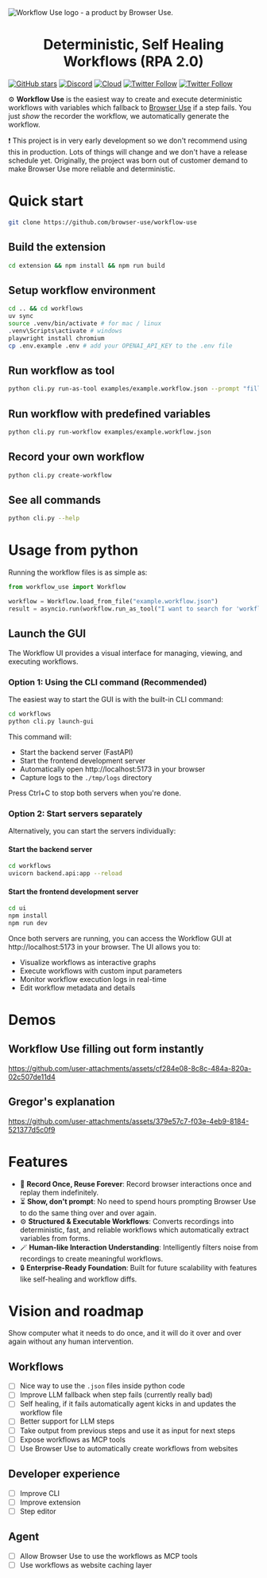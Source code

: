 <picture>
  <img alt="Workflow Use logo - a product by Browser Use." src="./static/workflow-use.png"  width="full">
</picture>

<br />

<h1 align="center">Deterministic, Self Healing Workflows (RPA 2.0)</h1>

[![GitHub stars](https://img.shields.io/github/stars/browser-use/workflow-use?style=social)](https://github.com/browser-use/workflow-use/stargazers)
[![Discord](https://img.shields.io/discord/1303749220842340412?color=7289DA&label=Discord&logo=discord&logoColor=white)](https://link.browser-use.com/discord)
[![Cloud](https://img.shields.io/badge/Cloud-☁️-blue)](https://cloud.browser-use.com)
[![Twitter Follow](https://img.shields.io/twitter/follow/Gregor?style=social)](https://x.com/gregpr07)
[![Twitter Follow](https://img.shields.io/twitter/follow/Magnus?style=social)](https://x.com/mamagnus00)

⚙️ **Workflow Use** is the easiest way to create and execute deterministic workflows with variables which fallback to [Browser Use](https://github.com/browser-use/browser-use) if a step fails. You just _show_ the recorder the workflow, we automatically generate the workflow.

❗ This project is in very early development so we don't recommend using this in production. Lots of things will change and we don't have a release schedule yet. Originally, the project was born out of customer demand to make Browser Use more reliable and deterministic.

# Quick start

```bash
git clone https://github.com/browser-use/workflow-use
```

## Build the extension

```bash
cd extension && npm install && npm run build
```

## Setup workflow environment

```bash
cd .. && cd workflows
uv sync
source .venv/bin/activate # for mac / linux
.venv\Scripts\activate # windows
playwright install chromium
cp .env.example .env # add your OPENAI_API_KEY to the .env file
```


## Run workflow as tool

```bash
python cli.py run-as-tool examples/example.workflow.json --prompt "fill the form with example data"
```

## Run workflow with predefined variables

```bash
python cli.py run-workflow examples/example.workflow.json 
```

## Record your own workflow

```bash
python cli.py create-workflow
```

## See all commands

```bash
python cli.py --help
```

# Usage from python

Running the workflow files is as simple as:

```python
from workflow_use import Workflow

workflow = Workflow.load_from_file("example.workflow.json")
result = asyncio.run(workflow.run_as_tool("I want to search for 'workflow use'"))
```

## Launch the GUI

The Workflow UI provides a visual interface for managing, viewing, and executing workflows.

### Option 1: Using the CLI command (Recommended)

The easiest way to start the GUI is with the built-in CLI command:

```bash
cd workflows
python cli.py launch-gui
```

This command will:
- Start the backend server (FastAPI)
- Start the frontend development server
- Automatically open http://localhost:5173 in your browser
- Capture logs to the `./tmp/logs` directory

Press Ctrl+C to stop both servers when you're done.

### Option 2: Start servers separately

Alternatively, you can start the servers individually:

#### Start the backend server

```bash
cd workflows
uvicorn backend.api:app --reload
```

#### Start the frontend development server

```bash
cd ui
npm install
npm run dev
```

Once both servers are running, you can access the Workflow GUI at http://localhost:5173 in your browser. The UI allows you to:

- Visualize workflows as interactive graphs
- Execute workflows with custom input parameters
- Monitor workflow execution logs in real-time
- Edit workflow metadata and details

# Demos

## Workflow Use filling out form instantly

https://github.com/user-attachments/assets/cf284e08-8c8c-484a-820a-02c507de11d4

## Gregor's explanation

https://github.com/user-attachments/assets/379e57c7-f03e-4eb9-8184-521377d5c0f9

# Features

- 🔁 **Record Once, Reuse Forever**: Record browser interactions once and replay them indefinitely.
- ⏳ **Show, don't prompt**: No need to spend hours prompting Browser Use to do the same thing over and over again.
- ⚙️ **Structured & Executable Workflows**: Converts recordings into deterministic, fast, and reliable workflows which automatically extract variables from forms.
- 🪄 **Human-like Interaction Understanding**: Intelligently filters noise from recordings to create meaningful workflows.
- 🔒 **Enterprise-Ready Foundation**: Built for future scalability with features like self-healing and workflow diffs.

# Vision and roadmap

Show computer what it needs to do once, and it will do it over and over again without any human intervention.

## Workflows

- [ ] Nice way to use the `.json` files inside python code
- [ ] Improve LLM fallback when step fails (currently really bad)
- [ ] Self healing, if it fails automatically agent kicks in and updates the workflow file
- [ ] Better support for LLM steps
- [ ] Take output from previous steps and use it as input for next steps
- [ ] Expose workflows as MCP tools
- [ ] Use Browser Use to automatically create workflows from websites

## Developer experience

- [ ] Improve CLI
- [ ] Improve extension
- [ ] Step editor

## Agent

- [ ] Allow Browser Use to use the workflows as MCP tools
- [ ] Use workflows as website caching layer
